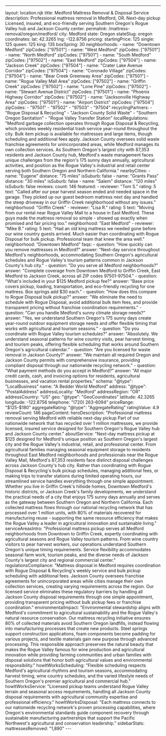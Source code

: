 ---
layout: location.njk
title: Medford Mattress Removal & Disposal Service
description: Professional mattress removal in Medford, OR. Next-day pickup Licensed, insured, and eco-friendly serving Southern Oregon's Rogue Valley hub and Jackson County center.
permalink: /mattress-removal/oregon/medford/
city: Medford state: Oregon stateSlug: oregon coordinates: lat: 42.3265 lng: -122.8756 pricing: startingPrice: 125 single: 125 queen: 125 king: 135 boxSpring: 30 neighborhoods: - name: "Downtown Medford" zipCodes: ["97501"] - name: "West Medford" zipCodes: ["97501"] - name: "North Medford" zipCodes: ["97501"] - name: "South Medford" zipCodes: ["97502"] - name: "East Medford" zipCodes: ["97504"] - name: "Jackson Creek" zipCodes: ["97504"] - name: "Crater Lake Avenue Corridor" zipCodes: ["97504"] - name: "Coronado Village" zipCodes: ["97504"] - name: "Bear Creek Greenway Area" zipCodes: ["97501"] - name: "Rogue Valley Mall Area" zipCodes: ["97502"] - name: "Griffin Creek" zipCodes: ["97502"] - name: "Lone Pine" zipCodes: ["97502"] - name: "Stewart Avenue District" zipCodes: ["97501"] - name: "Phoenix Highway Corridor" zipCodes: ["97502"] - name: "Jacksonville Highway Area" zipCodes: ["97501"] - name: "Airport District" zipCodes: ["97504"] zipCodes: - "97501" - "97502" - "97503" - "97504" recyclingPartners: - "Rogue Disposal & Recycling" - "Jackson County Solid Waste" - "Southern Oregon Sanitation" - "Rogue Valley Transfer Station" localRegulations: "Medford garbage collection operates through Rogue Disposal & Recycling, which provides weekly residential trash service year-round throughout the city. Bulk item pickup is available for mattresses and large items, though scheduling and additional fees apply. Jackson County oversees solid waste franchise agreements for unincorporated areas, while Medford manages its own collection services. As Southern Oregon's largest city with 87,353 residents and Jackson County hub, Medford's waste management faces unique challenges from the region's 175 sunny days annually, agricultural activities, and position as the Rogue Valley's industrial and retail center serving both Southern Oregon and Northern California." nearbyCities: - name: "Eugene" distance: "75 miles" isSuburb: false - name: "Grants Pass" distance: "30 miles" isSuburb: false - name: "Salem" distance: "120 miles" isSuburb: false reviews: count: 146 featured: - reviewer: "Tom S." rating: 5 text: "Called after our pear harvest season ended and needed space in the garage. They picked up our guest bedroom mattress next day and handled the steep driveway in our Griffin Creek neighborhood without any issues." neighborhood: "Griffin Creek" - reviewer: "Lisa R." rating: 5 text: "Moving from our rental near Rogue Valley Mall to a house in East Medford. These guys made the mattress removal so simple - showed up exactly when promised and fair pricing too." neighborhood: "East Medford" - reviewer: "Mike B." rating: 5 text: "Had an old king mattress we needed gone before our wine country guests arrived. Much easier than coordinating with Rogue Disposal for bulk pickup. Professional team that knew the area well." neighborhood: "Downtown Medford" faqs: - question: "How quickly can you remove mattresses in Medford?" answer: "Next-day service throughout Medford's neighborhoods, accommodating Southern Oregon's agricultural schedules and Rogue Valley's tourism patterns common in Jackson County's hub city." - question: "Do you serve all Medford neighborhoods?" answer: "Complete coverage from Downtown Medford to Griffin Creek, East Medford to Jackson Creek, across all ZIP codes 97501-97504." - question: "What's included in your $125 Medford pickup fee?" answer: "Base price covers pickup, loading, transportation, and eco-friendly recycling for one mattress. Box springs add $30 each." - question: "How does this compare to Rogue Disposal bulk pickup?" answer: "We eliminate the need to schedule with Rogue Disposal, avoid additional bulk item fees, and provide transparent pricing without franchise coordination requirements." - question: "Can you handle Medford's sunny climate storage needs?" answer: "Yes, we understand Southern Oregon's 175 sunny days create year-round outdoor equipment storage needs and offer flexible timing that works with agricultural and tourism seasons." - question: "Do you coordinate with Rogue Valley tourism schedules?" answer: "Absolutely. We understand seasonal patterns for wine country visits, pear harvest timing, and tourism peaks, offering flexible scheduling that works around Southern Oregon's agricultural calendar." - question: "Are you licensed for waste removal in Jackson County?" answer: "We maintain all required Oregon and Jackson County permits with comprehensive insurance, providing compliant disposal through our nationwide recycling network." - question: "What payment methods do you accept in Medford?" answer: "All major credit cards, cash, and invoicing options for residents, agricultural businesses, and vacation rental properties." schema: "@type": "LocalBusiness" name: "A Bedder World Medford" address: "@type": "PostalAddress" addressLocality: "Medford" addressRegion: "OR" addressCountry: "US" geo: "@type": "GeoCoordinates" latitude: 42.3265 longitude: -122.8756 telephone: "(720) 263-6094" priceRange: "$125-$180" aggregateRating: "@type": "AggregateRating" ratingValue: 4.9 reviewCount: 146 pageContent: heroDescription: "Professional mattress removal serving Medford with reliable next-day pickup Part of our nationwide network that has recycled over 1 million mattresses, we provide licensed, insured service designed for Southern Oregon's Rogue Valley hub and Jackson County center." aboutService: "Next-day mattress pickup at $125 designed for Medford's unique position as Southern Oregon's largest city and the Rogue Valley's industrial, retail, and professional center. From agricultural families managing seasonal equipment storage to residents throughout East Medford neighborhoods and professionals near the Rogue Valley Mall, Medford's 87,353 residents face distinct disposal challenges across Jackson County's hub city. Rather than coordinating with Rogue Disposal & Recycling's bulk pickup schedules, managing additional fees, or making trips to transfer stations during limited operating hours, our streamlined service handles everything through one simple appointment. Whether you live in Griffin Creek's hillside homes, Downtown Medford's historic districts, or Jackson Creek's family developments, we understand the practical needs of a city that enjoys 175 sunny days annually and serves as the gateway between Southern Oregon and Northern California. Each collected mattress flows through our national recycling network that has processed over 1 million units, with 80% of materials recovered for manufacturing reuse - supporting the same resource efficiency that makes the Rogue Valley a leader in agricultural innovation and sustainable living." serviceAreasIntro: "Professional mattress pickup serves all Medford neighborhoods from Downtown to Griffin Creek, expertly coordinating with agricultural seasons and Rogue Valley tourism patterns. From wine country visitors to pear harvest workers, our operations understand Southern Oregon's unique timing requirements. Service flexibility accommodates seasonal farm work, tourism peaks, and the diverse needs of Jackson County's largest city and regional commercial center." regulationsCompliance: "Mattress disposal in Medford requires coordination with Rogue Disposal & Recycling's weekly service and bulk pickup scheduling with additional fees. Jackson County oversees franchise agreements for unincorporated areas while cities manage their own collection services, creating varying requirements across the region. Our licensed service eliminates these regulatory barriers by handling all Jackson County disposal requirements through one simple appointment, providing transparent pricing without bulk pickup fees or franchise coordination." environmentalImpact: "Environmental stewardship aligns with Medford's commitment to agricultural sustainability and the Rogue Valley's natural resource conservation. Our mattress recycling initiative ensures 80% of collected materials avoid Southern Oregon landfills, instead flowing into manufacturing processes that create new products. Steel springs support construction applications, foam components become padding for various projects, and textile materials gain new purpose through advanced processing. This responsible approach preserves the natural beauty that makes the Rogue Valley famous for wine production and agricultural innovation while providing farming communities and urban families with disposal solutions that honor both agricultural values and environmental responsibility." howItWorksScheduling: "Flexible scheduling respects Medford's agricultural rhythms and tourism seasons, accommodating harvest timing, wine country schedules, and the varied lifestyle needs of Southern Oregon's premier agricultural and commercial hub." howItWorksService: "Licensed pickup teams understand Rogue Valley terrain and seasonal access requirements, handling all Jackson County disposal requirements with agricultural community expertise and professional efficiency." howItWorksDisposal: "Each mattress connects to our nationwide recycling network's proven processing capabilities, where Oregon's environmental standards guide component recovery through sustainable manufacturing partnerships that support the Pacific Northwest's agricultural and conservation leadership." sidebarStats: mattressesRemoved: "1,890" ---
